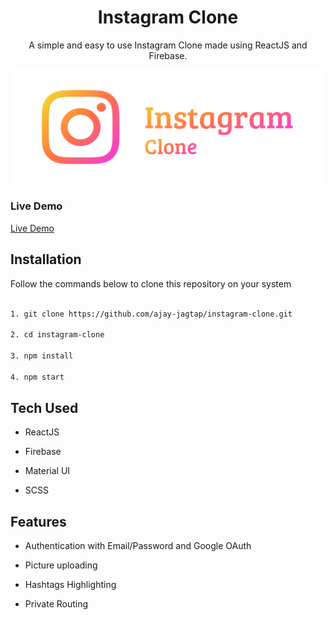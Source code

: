 
<div>
	<h1 align="center"> Instagram Clone</h1>
	<p align="center">A simple and easy to use Instagram Clone made using ReactJS and Firebase. </p>
	<img src="https://github.com/ajay-jagtap/instagram-clone/blob/master/resources/instagram-clone-img.png" />
</div>



### Live Demo
[Live Demo](https://instgram-clone-33f92.web.app/)

## Installation
Follow the commands below to clone this repository on your system

```bash

1. git clone https://github.com/ajay-jagtap/instagram-clone.git

2. cd instagram-clone

3. npm install

4. npm start

```

  

## Tech Used

* ReactJS

* Firebase

* Material UI

* SCSS

  
  

## Features

* Authentication with Email/Password and Google OAuth

* Picture uploading

* Hashtags Highlighting

* Private Routing

